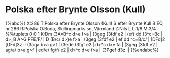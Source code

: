 # Polska efter Brynte Olsson (Kull)

{%abc%}
X:286
T:Polska efter Brynte Olsson (Kull)
S:efter Brynte Kull
B:EÖ, nr 286
R:Polska
O:Boda, Skillingmarks sn, Värmland
Z:Nils L
L:1/8
M:3/4
%%tuplets 0 0 1
K:Dm
(3A=B^c  d>e f>a | (3geg (3fdf e2 | (ef) dd (3^c=Bc | d>_B A>G PFE/F/ |
D (B/c/ d>)e f>a | (3geg (3fdf e2 | ef dd ^c=B/c/ | [DFd]2 [DFd]3z ::
(3aga b>a g>f | (3ede (3fgf e2 | d>^c d>e fa | (3geg (3fdf e2 |
ag/a/ b>a g>f | ed/e/ fg/f/ e2 | d>^c d>e f>a | (3Pgef d3z :|
{%endabc%}
